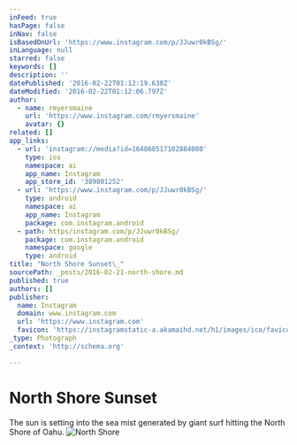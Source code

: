 ```yaml
---
inFeed: true
hasPage: false
inNav: false
isBasedOnUrl: 'https://www.instagram.com/p/JJuwr0kBSg/'
inLanguage: null
starred: false
keywords: []
description: ''
datePublished: '2016-02-22T01:12:19.638Z'
dateModified: '2016-02-22T01:12:06.797Z'
author:
  - name: rmyersmaine
    url: 'https://www.instagram.com/rmyersmaine'
    avatar: {}
related: []
app_links:
  - url: 'instagram://media?id=164868517102884000'
    type: ios
    namespace: ai
    app_name: Instagram
    app_store_id: '389801252'
  - url: 'https://www.instagram.com/p/JJuwr0kBSg/'
    type: android
    namespace: ai
    app_name: Instagram
    package: com.instagram.android
  - path: https/instagram.com/p/JJuwr0kBSg/
    package: com.instagram.android
    namespace: google
    type: android
title: "North Shore Sunset\_"
sourcePath: _posts/2016-02-21-north-shore.md
published: true
authors: []
publisher:
  name: Instagram
  domain: www.instagram.com
  url: 'https://www.instagram.com'
  favicon: 'https://instagramstatic-a.akamaihd.net/h1/images/ico/favicon.ico/7cdab0872b15.ico'
_type: Photograph
_context: 'http://schema.org'

---
```

# North Shore Sunset 

The sun is setting into the sea mist generated by giant surf hitting the North Shore of Oahu. ![North Shore](https://s3-us-west-2.amazonaws.com/the-grid-img/p/7f5db14f8a1934c3de87e725eb606bc9ec6b9f55.jpg)